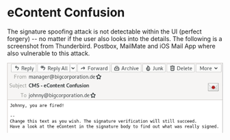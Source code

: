 # eContent Confusion

The signature spoofing attack is not detectable within the UI (perfect forgery) -- no matter if the user also looks into the details. The following is a screenshot from Thunderbird. Postbox, MailMate and iOS Mail App where also vulnerable to this attack.

![](thunderbird.png)
